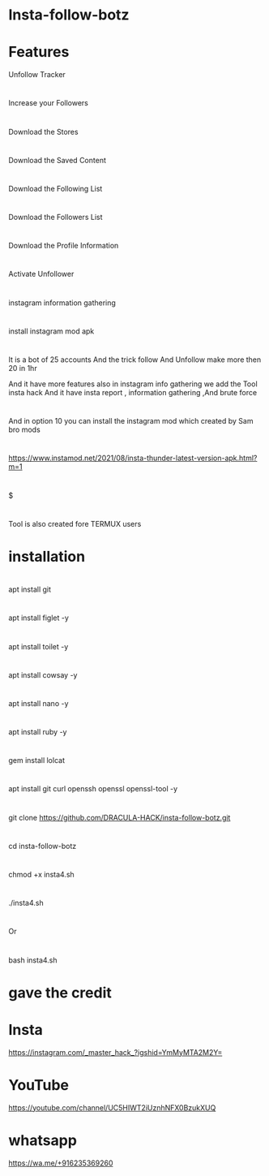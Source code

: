 
# Insta-follow-botz

# Features

Unfollow Tracker
#
Increase your Followers
#
Download the Stores
#
Download the Saved Content
#
Download the Following List
#
Download the Followers List
#
Download the Profile Information
#
Activate Unfollower
#
instagram information gathering
#
install instagram mod apk             
#
#
It is a bot of 25 accounts And the trick follow And Unfollow make more then 20 in 1hr

And it have more features also in instagram info gathering we add the Tool insta hack 
And it have insta report , information gathering ,And brute force
#
And in option 10 you can install the instagram mod which created by Sam bro mods
#
#
https://www.instamod.net/2021/08/insta-thunder-latest-version-apk.html?m=1
#
$
#
 Tool is also created fore TERMUX users

#
# installation

#
apt install git

#

apt install figlet -y
#
apt install toilet -y
#
apt install cowsay -y
#
apt install nano -y
#
apt install ruby -y
#
gem install lolcat
#
apt install git curl openssh openssl openssl-tool -y
#

git clone https://github.com/DRACULA-HACK/insta-follow-botz.git
#
cd insta-follow-botz
#
chmod +x insta4.sh
#
./insta4.sh
#
#
Or
#
bash insta4.sh
#
# gave the credit 
# Insta
https://instagram.com/_master_hack_?igshid=YmMyMTA2M2Y=
#
# YouTube
https://youtube.com/channel/UC5HIWT2iUznhNFX0BzukXUQ
#
# whatsapp 
https://wa.me/+916235369260
#
